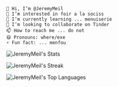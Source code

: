 
    👋 Hi, I’m @JeremyMeil
    👀 I’m interested in foir a la sociss
    🌱 I’m currently learning ... menuiserie
    💞️ I’m looking to collaborate on Tinder
    📫 How to reach me ... do not
    😄 Pronouns: where/exe
    ⚡ Fun fact: ... menfou


![JeremyMeil's Stats](https://github-readme-stats.vercel.app/api?username=JeremyMeil&theme=vue-dark&show_icons=true&hide_border=true&count_private=true)


![JeremyMeil's Streak](https://github-readme-streak-stats.herokuapp.com/?user=JeremyMeil&theme=vue-dark&hide_border=true)


![JeremyMeil's Top Languages](https://github-readme-stats.vercel.app/api/top-langs/?username=JeremyMeil&theme=vue-dark&show_icons=true&hide_border=true&layout=compact)
